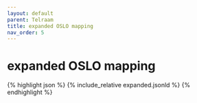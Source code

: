 ```yaml
---
layout: default
parent: Telraam
title: expanded OSLO mapping
nav_order: 5
---
```


# expanded OSLO mapping

{% highlight json %}
{% include_relative  expanded.jsonld %}
{% endhighlight %}